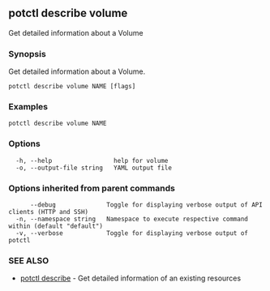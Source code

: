## potctl describe volume

Get detailed information about a  Volume

### Synopsis

Get detailed information about a Volume.

```
potctl describe volume NAME [flags]
```

### Examples

```
potctl describe volume NAME
```

### Options

```
  -h, --help                 help for volume
  -o, --output-file string   YAML output file
```

### Options inherited from parent commands

```
      --debug              Toggle for displaying verbose output of API clients (HTTP and SSH)
  -n, --namespace string   Namespace to execute respective command within (default "default")
  -v, --verbose            Toggle for displaying verbose output of potctl
```

### SEE ALSO

* [potctl describe](potctl_describe.md)	 - Get detailed information of an existing resources


